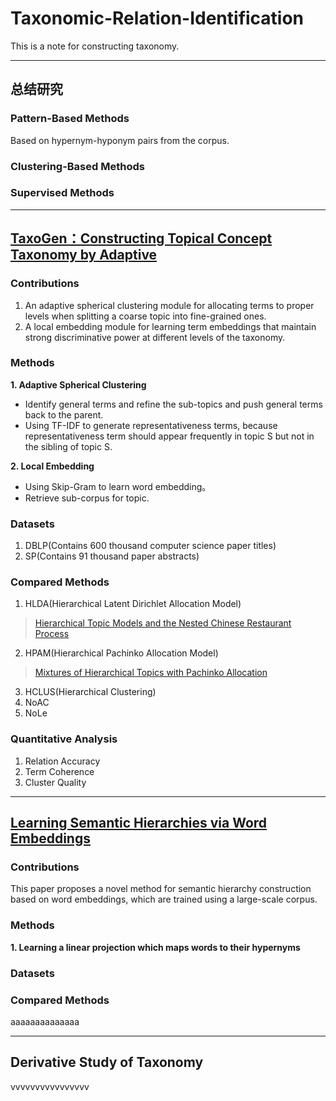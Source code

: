 # Taxonomic-Relation-Identification
This is a note for constructing taxonomy. 

---

## 总结研究
### Pattern-Based Methods
Based on hypernym-hyponym pairs from the corpus.
### Clustering-Based Methods
### Supervised Methods

---

## [TaxoGen：Constructing Topical Concept Taxonomy by Adaptive](https://pdfs.semanticscholar.org/c420/af96a6725414b7c631757503ed6ac61020e6.pdf)
### Contributions
1. An adaptive spherical clustering module for allocating terms to proper levels when splitting a coarse topic into fine-grained ones.
2. A local embedding module for learning term embeddings that maintain strong discriminative power at different levels of the taxonomy. 

### Methods
**1. Adaptive Spherical Clustering**
* Identify general terms and refine the sub-topics and push general terms back to the parent.
* Using TF-IDF to generate representativeness terms, because  representativeness term should appear frequently in topic S but not in the sibling of topic S.

**2. Local Embedding**
* Using Skip-Gram to learn word embedding。
* Retrieve sub-corpus for topic.

### Datasets
1. DBLP(Contains 600 thousand computer science paper titles)
2. SP(Contains 91 thousand paper abstracts)

### Compared Methods
1. HLDA(Hierarchical Latent Dirichlet Allocation Model)
> [Hierarchical Topic Models and the Nested Chinese Restaurant Process](https://papers.nips.cc/paper/2466-hierarchical-topic-models-and-the-nested-chinese-restaurant-process.pdf)
2. HPAM(Hierarchical Pachinko Allocation Model)
> [Mixtures of Hierarchical Topics with Pachinko Allocation](https://scholarworks.umass.edu/cgi/viewcontent.cgi?referer=https://www.google.co.jp/&httpsredir=1&article=1074&context=cs_faculty_pubs)
3. HCLUS(Hierarchical Clustering)
4. NoAC
5. NoLe

### Quantitative Analysis
1. Relation Accuracy
2. Term Coherence
3. Cluster Quality

---

## [Learning Semantic Hierarchies via Word Embeddings](http://ir.hit.edu.cn/~jguo/papers/acl2014-hypernym.pdf)
### Contributions
This paper proposes a novel method for semantic hierarchy construction based on word embeddings, which are trained using a large-scale corpus.

### Methods
**1. Learning a linear projection which maps words to their hypernyms**


### Datasets


### Compared Methods




aaaaaaaaaaaaaa

---

## Derivative Study of Taxonomy

vvvvvvvvvvvvvvvv
